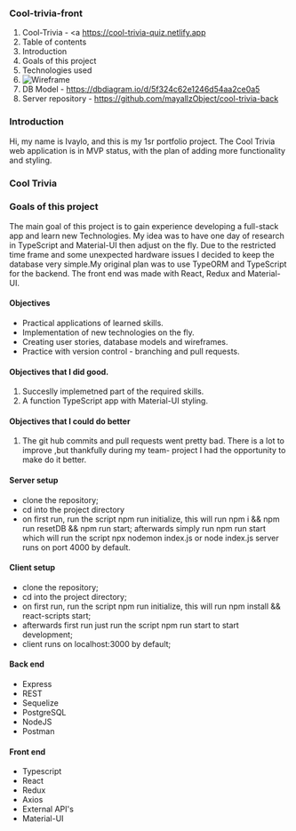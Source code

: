 ### Cool-trivia-front
1. Cool-Trivia - <a https://cool-trivia-quiz.netlify.app
2. Table of contents 
3. Introduction 
4. Goals of this project
5. Technologies used 
6. ![Wireframe](https://wireframepro.mockflow.com/view/Mf54e6c160a321098f6bbed9de032400e1596808348687#/page/M778b9c6af79f4de175dff7634d186db31596808348687) 
7. DB Model - https://dbdiagram.io/d/5f324c62e1246d54aa2ce0a5
8. Server repository - https://github.com/mayallzObject/cool-trivia-back



### Introduction
Hi, my name is Ivaylo, and this is my 1sr portfolio project.
The Cool Trivia web application is in MVP status, with the plan of adding more functionality and styling. 

### Cool Trivia


### Goals of this project
The main goal of this project is to gain experience developing a full-stack app and learn new Technologies. 
My idea was to have one day of research in TypeScript and Material-UI then adjust on the fly.
Due to the restricted time frame and some unexpected hardware issues I decided to keep the database very simple.My original plan was to use TypeORM and TypeScript for the backend.
The front end was made with React, Redux and Material-UI.

#### Objectives 
   - Practical applications of learned skills.
   - Implementation of new technologies on the fly.
   - Creating user stories, database models and wireframes.
   - Practice with version control - branching and pull requests.
  
  
 #### Objectives that I did good. 
   1. Succeslly implemetned part of the required skills.
   2. A function TypeScript app with Material-UI styling.
   
   
 #### Objectives that I could do better 
   1. The git hub commits and pull requests went pretty bad.
   There is a lot to improve ,but thankfully during my team-    project I had the opportunity to make do it better.
   
#### Server setup
- clone the repository; 
- cd into the project directory
- on first run, run the script npm run initialize, this will run npm i && npm run resetDB && npm run start;
afterwards simply run npm run start which will run the script npx nodemon index.js or node index.js
server runs on port 4000 by default.


#### Client setup

- clone the repository;
- cd into the project directory;
- on first run, run the script npm run initialize, this will run npm install && react-scripts start;
- afterwards first run just run the script npm run start to start development;
- client runs on localhost:3000 by default;
   


#### Back end
- Express
- REST
- Sequelize
- PostgreSQL
- NodeJS
- Postman

#### Front end
- Typescript
- React
- Redux
- Axios
- External API's
- Material-UI

